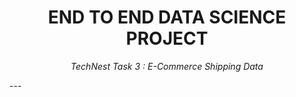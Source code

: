 <h1 align="center"> END TO END DATA SCIENCE PROJECT </h1>
<p align="center"><em>TechNest Task 3 : E-Commerce Shipping Data </em></p>
---
